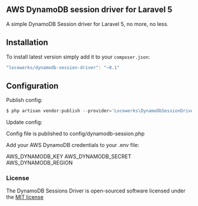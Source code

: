 ## AWS DynamoDB session driver for Laravel 5

A simple DynamoDB Session driver for Laravel 5, no more, no less.

## Installation

To install latest version simply add it to your `composer.json`:

```javascript
"locowerks/dynamodb-session-driver": "~0.1"
```

## Configuration

Publish config:

```javascript
$ php artisan vendor:publish --provider='Locowerks\DynamoDbSessionDriver\DynamoDbSessionDriverServiceProvider'
```

Update config:

Config file is published to config/dynamodb-session.php

Add your AWS DynamoDB credentials to your .env file:

AWS_DYNAMODB_KEY
AWS_DYNAMODB_SECRET
AWS_DYNAMODB_REGION


### License

The DynamoDB Sessions Driver is open-sourced software licensed under the [MIT license](http://opensource.org/licenses/MIT)
